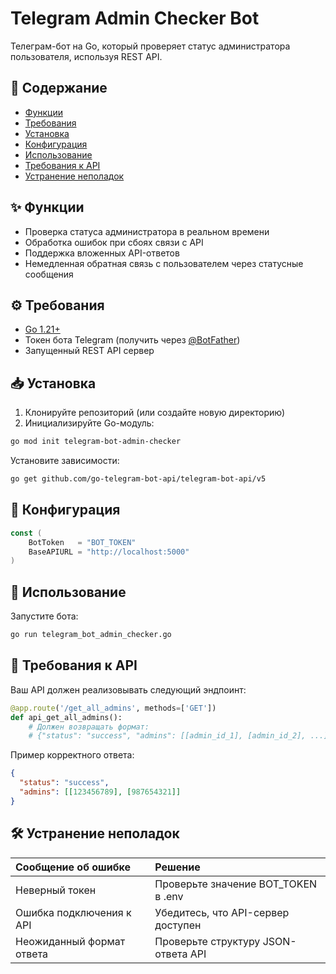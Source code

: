 
# Telegram Admin Checker Bot

Телеграм-бот на Go, который проверяет статус администратора пользователя, используя REST API.

## 📝 Содержание
- [Функции](#-функции)
- [Требования](#-требования)
- [Установка](#-установка)
- [Конфигурация](#-конфигурация)
- [Использование](#-использование)
- [Требования к API](#-требования-к-api)
- [Устранение неполадок](#-устранение-неполадок)

## ✨ Функции
- Проверка статуса администратора в реальном времени
- Обработка ошибок при сбоях связи с API
- Поддержка вложенных API-ответов
- Немедленная обратная связь с пользователем через статусные сообщения

## ⚙️ Требования
- [Go 1.21+](https://go.dev/dl/)
- Токен бота Telegram (получить через [@BotFather](https://t.me/BotFather))
- Запущенный REST API сервер

## 📥 Установка
1. Клонируйте репозиторий (или создайте новую директорию)
2. Инициализируйте Go-модуль:
```bash
go mod init telegram-bot-admin-checker
```
Установите зависимости:

```bash
go get github.com/go-telegram-bot-api/telegram-bot-api/v5
```

## 🔧 Конфигурация

```Go
const (
	BotToken   = "BOT_TOKEN"
	BaseAPIURL = "http://localhost:5000"
)
```

## 🚀 Использование

Запустите бота:
```bash
go run telegram_bot_admin_checker.go
```

## 📡 Требования к API

Ваш API должен реализовывать следующий эндпоинт:
```py
@app.route('/get_all_admins', methods=['GET'])
def api_get_all_admins():
    # Должен возвращать формат:
    # {"status": "success", "admins": [[admin_id_1], [admin_id_2], ...]}
```
Пример корректного ответа:
```json
{
  "status": "success",
  "admins": [[123456789], [987654321]]
}
```

## 🛠️ Устранение неполадок

| Сообщение об ошибке            | Решение                            |
| :---------------------------- | :-------------------------------- |
| Неверный токен                 | Проверьте значение BOT_TOKEN в .env |
| Ошибка подключения к API       | Убедитесь, что API-сервер доступен |
| Неожиданный формат ответа      | Проверьте структуру JSON-ответа API |
